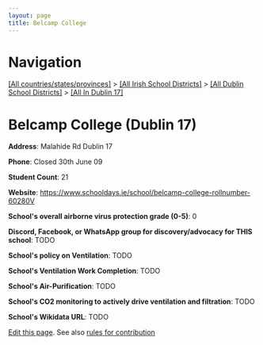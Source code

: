 ```yaml
---
layout: page
title: Belcamp College
---
```

# Navigation

[[All countries/states/provinces]](../../../..) > [[All Irish School Districts]](../../..) > [[All Dublin School Districts]](../..) > [[All In Dublin 17]](..)

# Belcamp College (Dublin 17)

**Address**: Malahide Rd Dublin 17

**Phone**: Closed 30th June 09

**Student Count**: 21

**Website**: <https://www.schooldays.ie/school/belcamp-college-rollnumber-60280V>

**School's overall airborne virus protection grade (0-5)**: 0

**Discord, Facebook, or WhatsApp group for discovery/advocacy for THIS school**: TODO

**School's policy on Ventilation**: TODO

**School's Ventilation Work Completion**: TODO

**School's Air-Purification**: TODO

**School's CO2 monitoring to actively drive ventilation and filtration**: TODO

**School's Wikidata URL**: TODO


[Edit this page](https://github.com/ventilate-schools/Ireland/edit/main/./Dublin_17/Belcamp_College.md). See also [rules for contribution](../../../contribution-rules/)